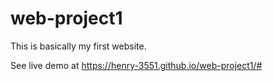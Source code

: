 # web-project1
This is basically my first website.

See live demo at https://henry-3551.github.io/web-project1/#
